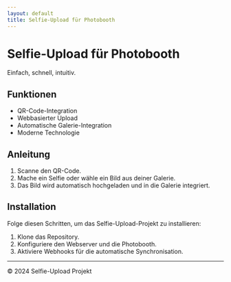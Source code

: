 ```yaml
---
layout: default
title: Selfie-Upload für Photobooth
---
```


# Selfie-Upload für Photobooth

Einfach, schnell, intuitiv.

## Funktionen

- QR-Code-Integration
- Webbasierter Upload
- Automatische Galerie-Integration
- Moderne Technologie

## Anleitung

1. Scanne den QR-Code.
2. Mache ein Selfie oder wähle ein Bild aus deiner Galerie.
3. Das Bild wird automatisch hochgeladen und in die Galerie integriert.

## Installation

Folge diesen Schritten, um das Selfie-Upload-Projekt zu installieren:

1. Klone das Repository.
2. Konfiguriere den Webserver und die Photobooth.
3. Aktiviere Webhooks für die automatische Synchronisation.

---

&copy; 2024 Selfie-Upload Projekt
